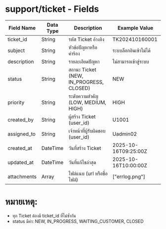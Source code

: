 # support/ticket - Fields

| Field Name        | Data Type | Description                                  | Example Value           |
|-------------------|-----------|----------------------------------------------|------------------------|
| ticket_id         | String    | รหัส Ticket อ้างอิง                         | TK202410160001         |
| subject           | String    | หัวข้อปัญหาหรือคำร้อง                      | ระบบล็อกอินเข้าไม่ได้  |
| description       | String    | รายละเอียดปัญหา                             | ไม่สามารถเข้าสู่ระบบ   |
| status            | String    | สถานะ Ticket (NEW, IN_PROGRESS, CLOSED)     | NEW                    |
| priority          | String    | ระดับความสำคัญ (LOW, MEDIUM, HIGH)         | HIGH                   |
| created_by        | String    | ผู้สร้าง Ticket (user_id)                   | U1001                  |
| assigned_to       | String    | เจ้าหน้าที่ผู้รับผิดชอบ (user_id)           | Uadmin02               |
| created_at        | DateTime  | วันที่สร้าง Ticket                          | 2025-10-16T09:25:00Z   |
| updated_at        | DateTime  | วันที่แก้ไขล่าสุด                           | 2025-10-16T10:00:00Z   |
| attachments       | Array     | ไฟล์แนบ (url หรือชื่อไฟล์)                 | ["errlog.png"]         |

# หมายเหตุ:
- ทุก Ticket ต้องมี ticket_id ที่ไม่ซ้ำกัน
- status มีค่า: NEW, IN_PROGRESS, WAITING_CUSTOMER, CLOSED
